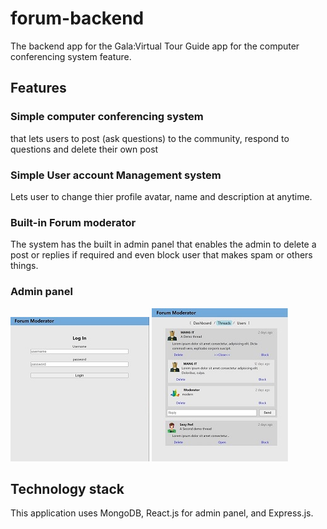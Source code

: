 # forum-backend
The backend app for the Gala:Virtual Tour Guide app for the computer conferencing system feature.

## Features
### Simple computer conferencing system
that lets users to post (ask questions) to the community, respond to questions and delete their own post

### Simple User account Management system
Lets user to change thier profile avatar, name and description at anytime.

### Built-in Forum moderator
The system has the built in admin panel that enables the admin to delete a post or replies if required and even block user that makes spam or others things.

### Admin panel
![Login](img/login.jpg?raw=true "Login") ![Threads](img/main.jpg?raw=true "Threads")

## Technology stack
This application uses MongoDB, React.js for admin panel, and Express.js.
